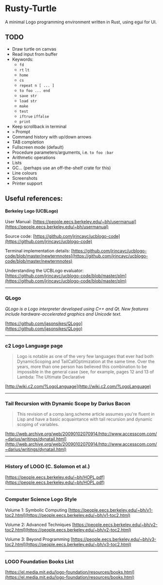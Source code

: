 # Rusty-Turtle
A minimal Logo programming environment written in Rust, using egui for UI.

## TODO
* Draw turtle on canvas
* Read input from buffer
* Keywords:
	* `fd`
	* `rt` `lt`
	* `home`
	* `cs`
	* `repeat n [ ... ]`
	* `to foo ... end`
	* `save str`
	* `load str`
	* `make`
	* `test`
	* `iftrue` `iffalse`
	* `print`
* Keep scrollback in terminal
* `>` Prompt
* Command history with up/down arrows
* TAB completion
* Fullscreen mode (default)
* Procedure parameters/arguments, i.e. `to foo :bar`
* Arithmetic operations
* Lists
* GC... (perhaps use an off-the-shelf crate for this)
* Line colours
* Screenshots
* Printer support

## Useful references:

#### Berkeley Logo (UCBLogo)

User Manual:
[https://people.eecs.berkeley.edu/~bh/usermanual](https://people.eecs.berkeley.edu/~bh/usermanual)

Source code:
[https://github.com/jrincayc/ucblogo-code](https://github.com/jrincayc/ucblogo-code)

Terminal implementation details:
[https://github.com/jrincayc/ucblogo-code/blob/master/newtermnotes](https://github.com/jrincayc/ucblogo-code/blob/master/newtermnotes)

Understanding the UCBLogo evaluator:
[https://github.com/jrincayc/ucblogo-code/blob/master/plm](https://github.com/jrincayc/ucblogo-code/blob/master/plm)

---

### QLogo

_QLogo is a Logo interpreter developed using C++ and Qt. New features include hardware-accelerated graphics and Unicode text._

[https://github.com/jasonsikes/QLogo](https://github.com/jasonsikes/QLogo)

---

### c2 Logo Language page

> Logo is notable as one of the very few languages that ever had both DynamicScoping and TailCallOptimization at the same time. Over the years, more than one person has believed this combination to be impossible in the general case (see, for example, pages 12 and 13 of Lambda: The Ultimate Declarative

[http://wiki.c2.com/?LogoLanguage](http://wiki.c2.com/?LogoLanguage)


---

### Tail Recursion with Dynamic Scope by Darius Bacon

>This revision of a comp.lang.scheme article assumes you're fluent in Lisp and have a basic acquaintance with tail recursion and dynamic scoping of variables.

[http://web.archive.org/web/20090102070914/http://www.accesscom.com/~darius/writings/dynatail.html](http://web.archive.org/web/20090102070914/http://www.accesscom.com/~darius/writings/dynatail.html)

---

### History of LOGO (C. Solomon et al.)
[https://people.eecs.berkeley.edu/~bh/HOPL.pdf](https://people.eecs.berkeley.edu/~bh/HOPL.pdf)

---


### Computer Science Logo Style

Volume 1: Symbolic Computing
[https://people.eecs.berkeley.edu/~bh/v1-toc2.html](https://people.eecs.berkeley.edu/~bh/v1-toc2.html)

Volume 2: Advanced Techniques
[https://people.eecs.berkeley.edu/~bh/v2-toc2.html](https://people.eecs.berkeley.edu/~bh/v2-toc2.html)

Volume 3: Beyond Programming
[https://people.eecs.berkeley.edu/~bh/v3-toc2.html](https://people.eecs.berkeley.edu/~bh/v3-toc2.html)

---

### LOGO Foundation Books List

[https://el.media.mit.edu/logo-foundation/resources/books.html](https://el.media.mit.edu/logo-foundation/resources/books.html)